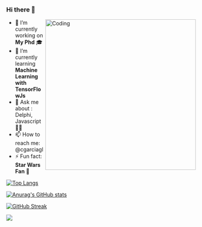 ### Hi there 👋
  <img align="right" alt="Coding" width="400" src="https://pro2-bar-s3-cdn-cf1.myportfolio.com/10708894-eb61-4abd-abf0-14399f366fac/c074b912-53ee-4c46-b2b6-6cb9312ba9ac_rw_1200.gif?h=5c45b3edfa505b7b5a8f30b73d6b4122">

- 🔭 I’m currently working on **My Phd** 🎓
- 🌱 I’m currently learning **Machine Learning with TensorFlowJs**
- 💬 Ask me about : Delphi, Javascript 👨‍💻
- 📫 How to reach me: @cgarciagl
- ⚡ Fun fact: **Star Wars Fan** 🖖


[![Top Langs](https://github-readme-stats.vercel.app/api/top-langs/?username=cgarciagl&layout=compact)](https://github.com/anuraghazra/github-readme-stats)

[![Anurag's GitHub stats](https://github-readme-stats.vercel.app/api?username=cgarciagl)](https://github.com/anuraghazra/github-readme-stats)

[![GitHub Streak](http://github-readme-streak-stats.herokuapp.com?user=cgarciagl&theme=blood)](https://git.io/streak-stats)

![](https://komarev.com/ghpvc/?username=cgarciagl)
